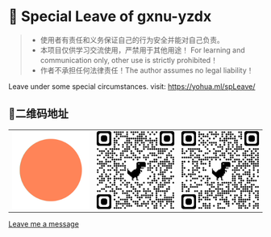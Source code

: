 # 🚀️ Special Leave of gxnu-yzdx

> * 使用者有责任和义务保证自己的行为安全并能对自己负责。
> * 本项目仅供学习交流使用，严禁用于其他用途！ For learning and communication only, other use is strictly prohibited！
> * 作者不承担任何法律责任！The author assumes no legal liability！

Leave under some special circumstances.
visit: https://yohua.ml/spLeave/

## 🎉️二维码地址

<table>
<tr>
<td><img width="256" src="img/logo.gif" /></td>
<td><img width="256" src="img/qrcode_yohua.ml.png" /></td>
<td><img width="256" src="img/qrcode_0xeaa67.github.io.png" /></td>
</tr>
</table>

[Leave me a message](https://github.com/colflip/spleave/issues/new)
